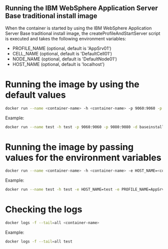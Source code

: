 ## Running the IBM WebSphere Application Server Base traditional install image

When the container is started by using the IBM WebSphere Application Server Base traditional install image, the createProfileAndStartServer script is executed and takes the following environment variables:

* PROFILE_NAME (optional, default is 'AppSrv01')
* CELL_NAME (optional, default is 'DefaultCell01')
* NODE_NAME (optional, default is 'DefaultNode01')
* HOST_NAME (optional, default is 'localhost')   

# Running the image by using the default values

```bash
docker run --name <container-name> -h <container-name> -p 9060:9060 -p 9080:9080 -d <image-name>
```

Example:

```bash
docker run --name test -h test -p 9060:9060 -p 9080:9080 -d baseinstall
```

# Running the image by passing values for the environment variables                                                                                                    
                                                                                                                              
```bash                                                                                                                                         
docker run --name <container-name> -h <container-name> -e HOST_NAME=<container-name> -e PROFILE_NAME=<profile-name> -e CELL_NAME=<cell-name> -e NODE_NAME=<node-name> -p 9060:9060 -p 9080:9080 -d <image-name>                  
```    

Example:

```bash                                                                                                                                        
docker run --name test -h test -e HOST_NAME=test -e PROFILE_NAME=AppSrv02 -e CELL_NAME=DefaultCell02 -e NODE_NAME=DefaultNode02 -p 9060:9060 -p 9080:9080 -d baseinstall
``` 
# Checking the logs

```bash
docker logs -f --tail=all <container-name>
```

Example:

```bash                                                                                                                                         
docker logs -f --tail=all test                                                                                                      
``` 
